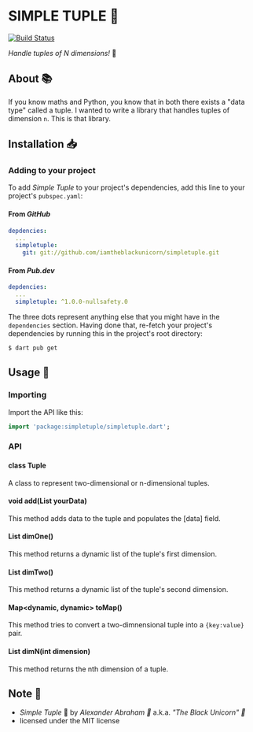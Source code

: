 # SIMPLE TUPLE :abacus:

[![Build Status](https://travis-ci.com/iamtheblackunicorn/simpletuple.svg?branch=main)](https://travis-ci.com/iamtheblackunicorn/simpletuple)

*Handle tuples of N dimensions!* :abacus:

## About :books:

If you know maths and Python, you know that in both there exists a "data type" called a tuple.
I wanted to write a library that handles tuples of dimension `n`. This is that library.

## Installation :inbox_tray:

### Adding to your project

To add *Simple Tuple* to your project's dependencies, add this line to your project's `pubspec.yaml`:

#### From *GitHub*

```YAML
depdencies:
  ...
  simpletuple:
    git: git://github.com/iamtheblackunicorn/simpletuple.git
```

#### From *Pub.dev*

```YAML
depdencies:
  ...
  simpletuple: ^1.0.0-nullsafety.0
```

The three dots represent anything else that you might have in the `dependencies` section. Having done that, re-fetch your project's dependencies by running this in the project's root directory:

```bash
$ dart pub get
```

## Usage :hammer:

### Importing

Import the API like this:

```dart
import 'package:simpletuple/simpletuple.dart';
```

### API

#### class Tuple
A class to represent two-dimensional or n-dimensional tuples.

#### void add(List<dynamic> yourData)
This method adds data to the tuple and populates the [data] field.

#### List<dynamic> dimOne()
This method returns a dynamic list of the tuple's first dimension.

#### List<dynamic> dimTwo()
This method returns a dynamic list of the tuple's second dimension.

#### Map<dynamic, dynamic> toMap()
This method tries to convert a two-dimnensional tuple into a `{key:value}` pair.

#### List<dynamic> dimN(int dimension)
This method returns the nth dimension of a tuple.

## Note :scroll:

- *Simple  Tuple* :abacus: by *Alexander Abraham :black_heart:* a.k.a. *"The Black Unicorn" :unicorn:*
- licensed under the MIT license
